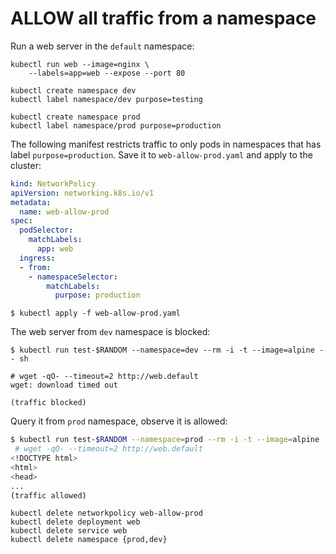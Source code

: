 # ALLOW all traffic from a namespace

Run a web server in the `default` namespace:

    kubectl run web --image=nginx \
        --labels=app=web --expose --port 80


```
kubectl create namespace dev
kubectl label namespace/dev purpose=testing
```

```
kubectl create namespace prod
kubectl label namespace/prod purpose=production
```

The following manifest restricts traffic to only pods in namespaces
that has label `purpose=production`. Save it to `web-allow-prod.yaml`
and apply to the cluster:

```yaml
kind: NetworkPolicy
apiVersion: networking.k8s.io/v1
metadata:
  name: web-allow-prod
spec:
  podSelector:
    matchLabels:
      app: web
  ingress:
  - from:
    - namespaceSelector:
        matchLabels:
          purpose: production
```

```
$ kubectl apply -f web-allow-prod.yaml
```

The web server from `dev` namespace is blocked:

```
$ kubectl run test-$RANDOM --namespace=dev --rm -i -t --image=alpine -- sh

# wget -qO- --timeout=2 http://web.default
wget: download timed out

(traffic blocked)
```

Query it from `prod` namespace, observe it is allowed:

```sh
$ kubectl run test-$RANDOM --namespace=prod --rm -i -t --image=alpine -- sh
 # wget -qO- --timeout=2 http://web.default
<!DOCTYPE html>
<html>
<head>
...
(traffic allowed)
```

    kubectl delete networkpolicy web-allow-prod
    kubectl delete deployment web
    kubectl delete service web
    kubectl delete namespace {prod,dev}

